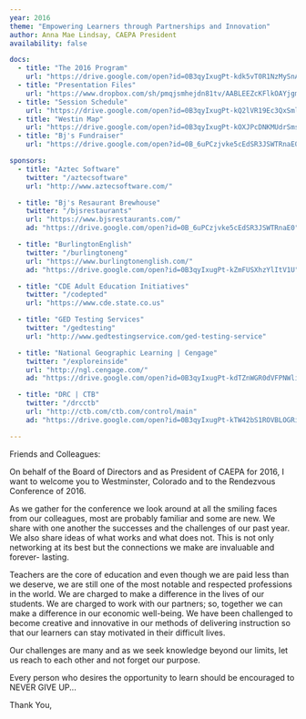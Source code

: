 ```yaml
---
year: 2016
theme: "Empowering Learners through Partnerships and Innovation"
author: Anna Mae Lindsay, CAEPA President
availability: false

docs:
  - title: "The 2016 Program"
    url: "https://drive.google.com/open?id=0B3qyIxugPt-kdk5vT0R1NzMySnAzeHI5M25MNmprWnNPakQ4"
  - title: "Presentation Files"
    url: "https://www.dropbox.com/sh/pmqjsmhejdn81tv/AABLEEZcKFlkOAYjgmc66FTDa?dl=0"
  - title: "Session Schedule"
    url: "https://drive.google.com/open?id=0B3qyIxugPt-kQ2lVR19Ec3QxSmlaVHZ4bWdLSkhNSDFKTHpJ"
  - title: "Westin Map"
    url: "https://drive.google.com/open?id=0B3qyIxugPt-kOXJPcDNKMUdrSms"
  - title: "Bj's Fundraiser"
    url: "https://drive.google.com/open?id=0B_6uPCzjvke5cEdSR3JSWTRnaE0"

sponsors:
  - title: "Aztec Software"
    twitter: "/aztecsoftware"
    url: "http://www.aztecsoftware.com/"

  - title: "Bj's Resaurant Brewhouse"
    twitter: "/bjsrestaurants"
    url: "https://www.bjsrestaurants.com/"
    ad: "https://drive.google.com/open?id=0B_6uPCzjvke5cEdSR3JSWTRnaE0"

  - title: "BurlingtonEnglish"
    twitter: "/burlingtoneng"
    url: "https://www.burlingtonenglish.com/"
    ad: "https://drive.google.com/open?id=0B3qyIxugPt-kZmFUSXhzYlItV1U"

  - title: "CDE Adult Education Initiatives"
    twitter: "/codepted"
    url: "https://www.cde.state.co.us"

  - title: "GED Testing Services"
    twitter: "/gedtesting"
    url: "http://www.gedtestingservice.com/ged-testing-service"

  - title: "National Geographic Learning | Cengage"
    twitter: "/exploreinside"
    url: "http://ngl.cengage.com/"
    ad: "https://drive.google.com/open?id=0B3qyIxugPt-kdTZnWGR0dVFPNWliaTBIcUlxWk94OVBhX3FN"

  - title: "DRC | CTB"
    twitter: "/drcctb"
    url: "http://ctb.com/ctb.com/control/main"
    ad: "https://drive.google.com/open?id=0B3qyIxugPt-kTW42bS1ROVBLOGRiMU5Ka3B2dzRJX241TFkw"

---
```

Friends and Colleagues:

On behalf of the Board of Directors and as President of CAEPA for 2016, I want to welcome you to Westminster, Colorado and to the Rendezvous Conference of 2016.

As we gather for the conference we look around at all the smiling faces from our colleagues, most are probably familiar and some are new. We share with one another the successes and the challenges of our past year. We also share ideas of what works and what does not. This is not only networking at its best but the connections we make are invaluable and forever- lasting.

Teachers are the core of education and even though we are paid less than we deserve, we are still one of the most notable and respected professions in the world. We are charged to make a difference in the lives of our students. We are charged to work with our partners; so, together we can make a difference in our economic well-being. We have been challenged to become creative and innovative in our methods of delivering instruction so that our learners can stay motivated in their difficult lives.

Our challenges are many and as we seek knowledge beyond our limits, let us reach to each other and not forget our purpose.

Every person who desires the opportunity to learn should be encouraged to NEVER GIVE UP...

Thank You,
